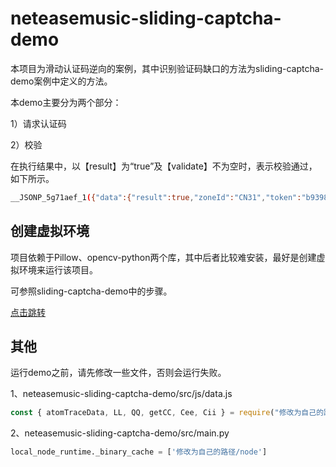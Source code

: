 # neteasemusic-sliding-captcha-demo

本项目为滑动认证码逆向的案例，其中识别验证码缺口的方法为sliding-captcha-demo案例中定义的方法。

本demo主要分为两个部分：

1）请求认证码

2）校验

在执行结果中，以【result】为“true”及【validate】不为空时，表示校验通过，如下所示。

```bash
__JSONP_5g71aef_1({"data":{"result":true,"zoneId":"CN31","token":"b9398b216c254817a4e96a691690166d","validate":"ogMP2QM05Uc35eePTcG3io2nqEO2Jpqh5f1NP7wdhLe1D95bcH8ZWxerGc6U2No6Oo/FuHPtQFBhkQJgfVNfwK+iYRCmnjwQABS6iF2xBAPfwrL7cRzIOjaQd1p/JN/a1yfnA3BwTSHJCbLgflhhlvZRQvQoVDCDR9Gv289kc8Q="},"error":0,"msg":"ok"});
```


## 创建虚拟环境

项目依赖于Pillow、opencv-python两个库，其中后者比较难安装，最好是创建虚拟环境来运行该项目。

可参照sliding-captcha-demo中的步骤。

[点击跳转](../sliding-captcha-demo/readme.md)

## 其他

运行demo之前，请先修改一些文件，否则会运行失败。

1、neteasemusic-sliding-captcha-demo/src/js/data.js

```js
const { atomTraceData, LL, QQ, getCC, Cee, Cii } = require("修改为自己的路径/neteasemusic-sliding-captcha-demo/src/js/data.js");
```

2、neteasemusic-sliding-captcha-demo/src/main.py

```python
local_node_runtime._binary_cache = ['修改为自己的路径/node']
```